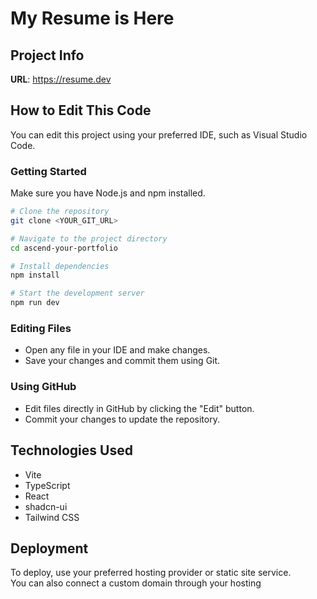 # My Resume is Here

## Project Info

**URL**: https://resume.dev

## How to Edit This Code

You can edit this project using your preferred IDE, such as Visual Studio Code.

### Getting Started

Make sure you have Node.js and npm installed.

```sh
# Clone the repository
git clone <YOUR_GIT_URL>

# Navigate to the project directory
cd ascend-your-portfolio

# Install dependencies
npm install

# Start the development server
npm run dev
```

### Editing Files

- Open any file in your IDE and make changes.
- Save your changes and commit them using Git.

### Using GitHub

- Edit files directly in GitHub by clicking the "Edit" button.
- Commit your changes to update the repository.

## Technologies Used

- Vite
- TypeScript
- React
- shadcn-ui
- Tailwind CSS

## Deployment

To deploy, use your preferred hosting provider or static site service.  
You can also connect a custom domain through your hosting